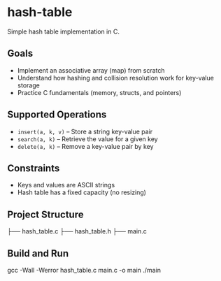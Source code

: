 # hash-table
Simple hash table implementation in C.


## Goals

- Implement an associative array (map) from scratch
- Understand how hashing and collision resolution work for key-value storage
- Practice C fundamentals (memory, structs, and pointers)

## Supported Operations

- `insert(a, k, v)` – Store a string key-value pair
- `search(a, k)` – Retrieve the value for a given key
- `delete(a, k)` – Remove a key-value pair by key

## Constraints

- Keys and values are ASCII strings
- Hash table has a fixed capacity (no resizing)

## Project Structure

├── hash_table.c
├── hash_table.h
├── main.c

## Build and Run

gcc -Wall -Werror hash_table.c main.c -o main
./main